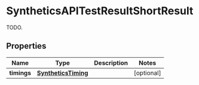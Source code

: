 

# SyntheticsAPITestResultShortResult

TODO.
## Properties

Name | Type | Description | Notes
------------ | ------------- | ------------- | -------------
**timings** | [**SyntheticsTiming**](SyntheticsTiming.md) |  |  [optional]



